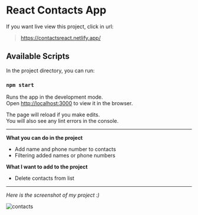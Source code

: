 # React Contacts App

If you want live view this project, click in url:
>https://contactsreact.netlify.app/


## Available Scripts

In the project directory, you can run:

### `npm start`

Runs the app in the development mode.\
Open [http://localhost:3000](http://localhost:3000) to view it in the browser.

The page will reload if you make edits.\
You will also see any lint errors in the console.

<hr>

**What you can do in the project**
- Add name and phone number to contacts
- Filtering added names or phone numbers

**What I want to add to the project**
- Delete contacts from list

<hr>

*Here is the screenshot of my project :)*

![contacts](https://user-images.githubusercontent.com/39413875/141436056-69e2676a-7dd3-4116-aaaf-37202022a2c2.PNG)
